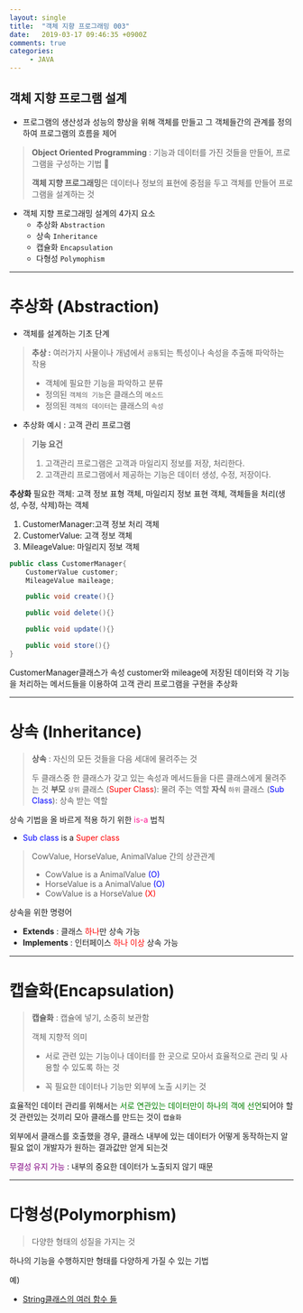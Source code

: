 ```yaml
---
layout: single
title:  "객체 지향 프로그래밍 003"
date:   2019-03-17 09:46:35 +0900Z
comments: true
categories:
     - JAVA
---
```

## 객체 지향 프로그램 설계 

* 프로그램의 생산성과 성능의 향상을 위해 객체를 만들고 그 객체들간의 관계를 정의하여 프로그램의 흐름을 제어

> **Object Oriented Programming** : 기능과 데이터를 가진 것들을 만들어, 프로그램을 구성하는 기법 
>
>
> **객체 지향 프로그래밍**은 데이터나 정보의 표현에 중점을 두고 객체를 만들어 프로그램을 설계하는 것

* 객체 지향 프로그래밍 설계의 4가지 요소
    * 추상화 `Abstraction`
	* 상속 `Inheritance`
	* 캡슐화 `Encapsulation`
	* 다형성 `Polymophism`

---

# 추상화 (Abstraction)
* 객체를 설계하는 기초 단계

> **추상 :** 여러가지 사물이나 개념에서 `공통`되는 특성이나 속성을 추출해 파악하는 작용
>
> * 객체에 필요한 기능을 파악하고 분류
> * 정의된 `객체의 기능`은 클래스의 `메소드`
> * 정의된 `객체의 데이터`는 클래스의 `속성`


* 추상화 예시 : 고객 관리 프로그램

> **기능 요건**
>
> 1. 고객관리 프로그램은 고객과 마일리지 정보를 저장, 처리한다.
> 2. 고객관리 프로그램에서 제공하는 기능은 데이터 생성, 수정, 저장이다.


 **추상화**
 필요한 객체: 고객 정보 표형 객체, 마일리지 정보 표현 객체, 객체들을 처리(생성, 수정, 삭제)하는 객체
 1. CustomerManager:고객 정보 처리 객체
 2. CustomerValue: 고객 정보 객체
 3. MileageValue: 마일리지 정보 객체


``` java
public class CustomerManager{
	CustomerValue customer;
	MileageValue maileage;

	public void create(){}

	public void delete(){}

	public void update(){}

	public void store(){}
}
```

CustomerManager클래스가 속성 customer와 mileage에 저장된 데이터와 각 기능을 처리하는 메서드들을 이용하여 고객 관리 프로그램을 구현을 추상화

---

# 상속 (Inheritance)

> **상속** : 자신의 모든 것들을 다음 세대에 물려주는 것
>
>두 클래스중 한 클래스가 갖고 있는 속성과 메서드들을 다른 클래스에게 물려주는 것
> **부모** `상위` 클래스 (<font color="Red">Super Class</font>): 물려 주는 역할
> **자식** `하위` 클래스 (<font color="Blue">Sub Class</font>): 상속 받는 역할

상속 기법을 올 바르게 적용 하기 위한 <font color="DeepPink">is-a</font> 법칙

* <font color="blue">Sub class</font> is a <font color="red">Super class</font>

>CowValue, HorseValue, AnimalValue 간의 상관관계
> * CowValue is a AnimalValue <font color="blue">(O)</font>
> * HorseValue is a AnimalValue <font color="blue">(O)</font>
> * CowValue is a HorseValue <font color="red">(X)</font>

상속을 위한 명령어
* **Extends** : 클래스 <font color="red">하나</font>만 상속 가능
* **Implements** : 인터페이스 <font color="red">하나 이상</font> 상속 가능

---

# 캡슐화(Encapsulation)

> **캡슐화** : 캡슐에 넣기, 소중히 보관함
>
>객체 지향적 의미
> * 서로 관련 있는 기능이나 데이터를 한 곳으로 모아서 효율적으로 관리 및 사용할 수 있도록 하는 것
>
> * 꼭 필요한 데이터나 기능만 외부에 노출 시키는 것

효율적인 데이터 관리를 위해서는 <font color="green">서로 연관있는 데이터만이 하나의 객에 선언</font>되어야 할 것
관련있는 것끼리 모아 클래스를 만드는 것이 `캡슐화`

외부에서 클래스를 호출했을 경우, 클래스 내부에 있는 데이터가 어떻게 동작하는지 알 필요 없이 개발자가 원하는 결과값만 얻게 되는것

<font color="purple">무결성 유지 가능</font> : 내부의 중요한 데이터가 노출되지 않기 때문

---

# 다형성(Polymorphism)
> 다양한 형태의 성질을 가지는 것

하나의 기능을 수행하지만 형태를 다양하게 가질 수 있는 기법

예)
 * [String클래스의 여러 함수 들](https://docs.oracle.com/javase/7/docs/api/)
